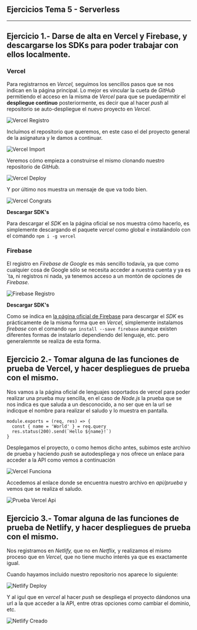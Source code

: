 ## Ejercicios Tema 5 - Serverless

---

## Ejercicio 1.- Darse de alta en Vercel y Firebase, y descargarse los SDKs para poder trabajar con ellos localmente.


### Vercel

Para registrarnos en *Vercel,* seguimos los sencillos pasos que se nos indican en la página principal. Lo mejor es vincular la cueta de *GitHub* permitiendo el acceso en la misma de *Vercel* para que se puedapermitir el **despliegue continuo** posteriormente, es decir que al hacer *push* al repositorio se auto-despliegue el nuevo proyecto en *Vercel.*

![Vercel Registro](https://github.com/LCinder/Order-n-Go/blob/master/docs/img/vercelSignUp.PNG)


Incluímos el repositorio que queremos, en este caso el del proyecto general de la asignatura y le damos a continuar.

![Vercel Import](https://github.com/LCinder/Order-n-Go/blob/master/docs/img/vercelImport.PNG)


Veremos cómo empieza a construirse el mismo clonando nuestro repositorio de *GitHub.*

![Vercel Deploy](https://github.com/LCinder/Order-n-Go/blob/master/docs/img/vercelDeploy.PNG)


Y por último nos muestra un mensaje de que va todo bien.

![Vercel Congrats](https://github.com/LCinder/Order-n-Go/blob/master/docs/img/vercelCongrats.PNG)


**Descargar SDK's**

Para descargar el *SDK* en la página oficial se nos muestra cómo hacerlo, es simplemente descargando el paquete *vercel* como global e instalándolo con el comando `npm i -g vercel `


### Firebase

El registro en *Firebase de Google* es más sencillo todavía, ya que como cualquier cosa de Google sólo se necesita acceder a nuestra cuenta y ya es´ta, ni registros ni nada, ya tenemos acceso a un montón de opciones de *Firebase.*


![Firebase Registro](https://github.com/LCinder/Order-n-Go/blob/master/docs/img/firebaseSignUp.PNG)

**Descargar SDK's**

Como se indica en [la página oficial de Firebase](https://firebase.google.com/docs/web/setup?authuser=2#add-sdks-initialize) para descargar el *SDK* es prácticamente de la misma forma que en *Vercel,* simplemente instalamos *firebase* con el comando `npm install --save firebase` aunque existen diferentes formas de instalarlo dependiendo del lenguaje, etc. pero generalemnte se realiza de esta forma.


## Ejercicio 2.- Tomar alguna de las funciones de prueba de Vercel, y hacer despliegues de prueba con el mismo.

Nos vamos a la página oficial de lenguajes soportados de vercel para poder realizar una prueba muy sencilla, en el caso de *Node.js* la prueba que se nos indica es que saluda a un desconocido, a no ser que en la url se indicque el nombre para realizar el saludo y lo muestra en pantalla.

~~~
module.exports = (req, res) => {
  const { name = 'World' } = req.query
  res.status(200).send(`Hello ${name}!`)
}
~~~

Desplegamos el proyecto, o como hemos dicho antes, subimos este archivo de prueba y haciendo *push* se autodespliega y nos ofrece un enlace para acceder a la API como vemos a continuación

![Vercel Funciona](https://github.com/LCinder/Order-n-Go/blob/master/docs/img/vercelFunciona.PNG)


Accedemos al enlace donde se encuentra nuestro archivo en *api/prueba* y vemos que se realiza el saludo.

![Prueba Vercel Api](https://github.com/LCinder/Order-n-Go/blob/master/docs/img/pruebaVercelApi.PNG)




## Ejercicio 3.- Tomar alguna de las funciones de prueba de Netlify, y hacer despliegues de prueba con el mismo.

Nos registramos en *Netlify,* que no en *Netflix,* y realizamos el mismo proceso que en *Vercel,* que no tiene mucho interés ya que es exactamente igual.

Cuando hayamos incluido nuestro repositorio nos aparece lo siguiente:

![Netlify Deploy](https://github.com/LCinder/Order-n-Go/blob/master/docs/img/netlifyDeploy.PNG)


Y al igul que en *vercel* al hacer *push* se despliega el proyecto dándonos una url a la que acceder a la API, entre otras opciones como cambiar el dominio, etc.


![Netlify Creado](https://github.com/LCinder/Order-n-Go/blob/master/docs/img/netlifyCreado.PNG)
